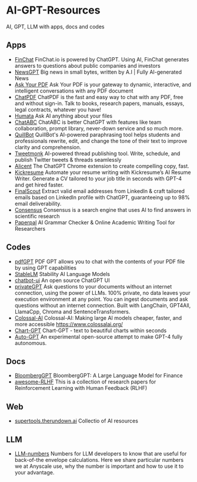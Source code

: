 # AI-GPT-Resources
AI, GPT, LLM with apps, docs and codes


## Apps 
- [FinChat](https://finchat.io/) FinChat.io is powered by ChatGPT. Using AI, FinChat generates answers to questions about public companies and investors
- [NewsGPT](https://newsgpt.ai/) Big news in small bytes, written by A.I | Fully AI-generated News
- [Ask Your PDF](https://askyourpdf.com/) Ask Your PDF is your gateway to dynamic, interactive, and intelligent conversations with any PDF document
- [ChatPDF](https://www.chatpdf.com/) ChatPDF is the fast and easy way to chat with any PDF, free and without sign-in. Talk to books, research papers, manuals, essays, legal contracts, whatever you have!
- [Humata](https://www.humata.ai/) Ask AI anything about your files
- [ChatABC](https://chatabc.ai/) ChatABC is better ChatGPT with features like team collaboration, prompt library, never-down service and so much more.
- [QuillBot](https://quillbot.com/) QuillBot's AI-powered paraphrasing tool helps students and professionals rewrite, edit, and change the tone of their text to improve clarity and comprehension.
- [Tweetmonk](https://tweetmonk.com/) AI-powered thread publishing tool. Write, schedule, and publish Twitter tweets & threads seamlessly
- [Alicent](https://alicent.ai/) The ChatGPT Chrome extension to create compelling copy, fast.
- [Kickresume](https://www.kickresume.com/en/) Automate your resume writing with Kickresume’s AI Resume Writer. Generate a CV tailored to your job title in seconds with GPT-4 and get hired faster.
- [FinalScout](https://finalscout.com/) Extract valid email addresses from LinkedIn & craft tailored emails based on LinkedIn profile with ChatGPT, guaranteeing up to 98% email deliverability.
- [Consensus](https://consensus.app/search/) Consensus is a search engine that uses AI to find answers in scientific research
- [Paperpal](https://paperpal.com/) AI Grammar Checker & Online Academic Writing Tool for Researchers

## Codes
- [pdfGPT](https://github.com/bhaskatripathi/pdfGPT) PDF GPT allows you to chat with the contents of your PDF file by using GPT capabilities
- [StableLM](https://github.com/Stability-AI/StableLM) Stability AI Language Models
- [chatbot-ui](https://github.com/mckaywrigley/chatbot-ui) An open source ChatGPT UI
- [privateGPT](https://github.com/imartinez/privateGPT) Ask questions to your documents without an internet connection, using the power of LLMs. 100% private, no data leaves your execution environment at any point. You can ingest documents and ask questions without an internet connection. Built with LangChain, GPT4All, LlamaCpp, Chroma and SentenceTransformers.
- [Colossal-AI](https://github.com/hpcaitech/ColossalAI) Colossal-AI: Making large AI models cheaper, faster, and more accessible https://www.colossalai.org/
- [Chart-GPT](https://github.com/whoiskatrin/chart-gpt) Chart-GPT - text to beautiful charts within seconds
- [Auto-GPT](https://github.com/Significant-Gravitas/Auto-GPT) An experimental open-source attempt to make GPT-4 fully autonomous.

## Docs
- [BloombergGPT](https://arxiv.org/abs/2303.17564) BloombergGPT: A Large Language Model for Finance
- [awesome-RLHF](https://github.com/opendilab/awesome-RLHF) This is a collection of research papers for Reinforcement Learning with Human Feedback (RLHF)

## Web
- [supertools.therundown.ai](https://supertools.therundown.ai/) Collectio of AI resources

## LLM
- [LLM-numbers](https://github.com/ray-project/llm-numbers) Numbers for LLM developers to know that are useful for back-of-the envelope calculations. Here we share particular numbers we at Anyscale use, why the number is important and how to use it to your advantage.
